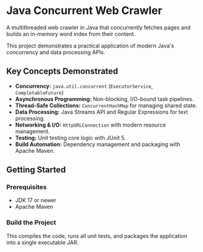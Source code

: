 # Java Concurrent Web Crawler

A multithreaded web crawler in Java that concurrently fetches pages and builds an in-memory word index from their content.

This project demonstrates a practical application of modern Java's concurrency and data processing APIs.

## Key Concepts Demonstrated

*   **Concurrency:** `java.util.concurrent` (`ExecutorService`, `CompletableFuture`)
*   **Asynchronous Programming:** Non-blocking, I/O-bound task pipelines.
*   **Thread-Safe Collections:** `ConcurrentHashMap` for managing shared state.
*   **Data Processing:** Java Streams API and Regular Expressions for text processing.
*   **Networking & I/O:** `HttpURLConnection` with modern resource management.
*   **Testing:** Unit testing core logic with JUnit 5.
*   **Build Automation:** Dependency management and packaging with Apache Maven.

## Getting Started

### Prerequisites

*   JDK 17 or newer
*   Apache Maven

### Build the Project

This compiles the code, runs all unit tests, and packages the application into a single executable JAR.

```
